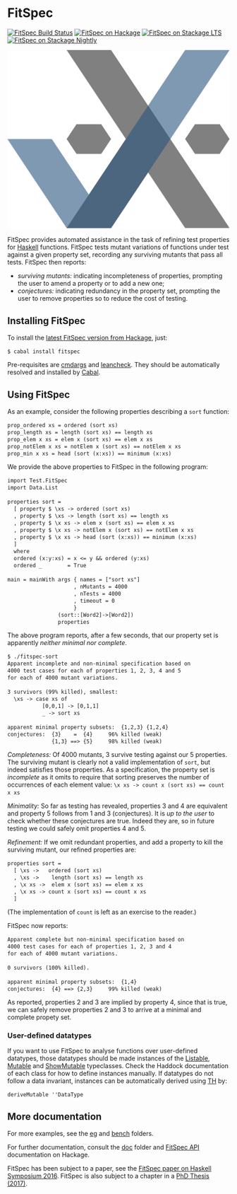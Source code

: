 FitSpec
=======

[![FitSpec Build Status][build-status]][build-log]
[![FitSpec on Hackage][hackage-version]][fitspec-on-hackage]
[![FitSpec on Stackage LTS][stackage-lts-badge]][fitspec-on-stackage-lts]
[![FitSpec on Stackage Nightly][stackage-nightly-badge]][fitspec-on-stackage-nightly]

![FitSpec logo][fitspec-logo]

FitSpec provides automated assistance in the task of refining test properties
for [Haskell] functions.  FitSpec tests mutant variations of functions under
test against a given property set, recording any surviving mutants that pass
all tests.  FitSpec then reports:

* *surviving mutants:*
  indicating incompleteness of properties,
  prompting the user to amend a property or to add a new one;
* *conjectures:*
  indicating redundancy in the property set,
  prompting the user to remove properties so to reduce the cost of testing.

Installing FitSpec
------------------

To install the [latest FitSpec version from Hackage], just:

    $ cabal install fitspec

Pre-requisites are [cmdargs] and [leancheck].
They should be automatically resolved and installed by [Cabal].


Using FitSpec
-------------

As an example, consider the following properties describing a `sort` function:

    prop_ordered xs = ordered (sort xs)
    prop_length xs = length (sort xs) == length xs
    prop_elem x xs = elem x (sort xs) == elem x xs
    prop_notElem x xs = notElem x (sort xs) == notElem x xs
    prop_min x xs = head (sort (x:xs)) == minimum (x:xs)

We provide the above properties to FitSpec in the following program:

    import Test.FitSpec
    import Data.List

    properties sort =
      [ property $ \xs -> ordered (sort xs)
      , property $ \xs -> length (sort xs) == length xs
      , property $ \x xs -> elem x (sort xs) == elem x xs
      , property $ \x xs -> notElem x (sort xs) == notElem x xs
      , property $ \x xs -> head (sort (x:xs)) == minimum (x:xs)
      ]
      where
      ordered (x:y:xs) = x <= y && ordered (y:xs)
      ordered _        = True

    main = mainWith args { names = ["sort xs"]
                         , nMutants = 4000
                         , nTests = 4000
                         , timeout = 0
                         }
                    (sort::[Word2]->[Word2])
                    properties

The above program reports, after a few seconds, that our property set is
apparently *neither minimal nor complete*.

    $ ./fitspec-sort
    Apparent incomplete and non-minimal specification based on
    4000 test cases for each of properties 1, 2, 3, 4 and 5
    for each of 4000 mutant variations.

    3 survivors (99% killed), smallest:
      \xs -> case xs of
               [0,0,1] -> [0,1,1]
               _ -> sort xs

    apparent minimal property subsets:  {1,2,3} {1,2,4}
    conjectures:  {3}    =  {4}     96% killed (weak)
                  {1,3} ==> {5}     98% killed (weak)

*Completeness:* Of 4000 mutants, 3 survive testing against our 5 properties.
The surviving mutant is clearly not a valid implementation of `sort`, but
indeed satisfies those properties.  As a specification, the property set is
*incomplete* as it omits to require that sorting preserves the number of
occurrences of each element value: `\x xs -> count x (sort xs) == count x xs`

*Minimality:*
So far as testing has revealed, properties 3 and 4 are equivalent and property
5 follows from 1 and 3 (conjectures).  It is *up to the user* to check whether
these conjectures are true.  Indeed they are, so in future testing we could
safely omit properties 4 and 5.

*Refinement:* If we omit redundant properties, and add a property to kill the
surviving mutant, our refined properties are:

    properties sort =
      [ \xs ->   ordered (sort xs)
      , \xs ->    length (sort xs) == length xs
      , \x xs ->  elem x (sort xs) == elem x xs
      , \x xs -> count x (sort xs) == count x xs
      ]

(The implementation of `count` is left as an exercise to the reader.)

FitSpec now reports:

    Apparent complete but non-minimal specification based on
    4000 test cases for each of properties 1, 2, 3 and 4
    for each of 4000 mutant variations.

    0 survivors (100% killed).

    apparent minimal property subsets:  {1,4}
    conjectures:  {4} ==> {2,3}     99% killed (weak)

As reported, properties 2 and 3 are implied by property 4, since that is true,
we can safely remove properties 2 and 3 to arrive at a minimal and complete
propety set.


### User-defined datatypes

If you want to use FitSpec to analyse functions over user-defined datatypes,
those datatypes should be made instances of the [Listable], [Mutable] and
[ShowMutable] typeclasses.  Check the Haddock documentation of each class for
how to define instances manually.  If datatypes do not follow a data invariant,
instances can be automatically derived using [TH] by:

    deriveMutable ''DataType


More documentation
------------------

For more examples, see the [eg](eg) and [bench](bench) folders.

For further documentation, consult the [doc](doc) folder and [FitSpec API]
documentation on Hackage.

FitSpec has been subject to a paper, see the
[FitSpec paper on Haskell Symposium 2016](https://matela.com.br/paper/fitspec.pdf).
FitSpec is also subject to a chapter in a [PhD Thesis (2017)].

[Listable]:    https://hackage.haskell.org/package/leancheck/docs/Test-LeanCheck.html#t:Listable
[Mutable]:     https://hackage.haskell.org/package/fitspec/docs/Test-FitSpec.html#t:Mutable
[ShowMutable]: https://hackage.haskell.org/package/fitspec/docs/Test-FitSpec.html#t:ShowMutable
[FitSpec API]: https://hackage.haskell.org/package/fitspec/docs/Test-FitSpec.html

[leancheck]: https://hackage.haskell.org/package/leancheck
[cmdargs]:   https://hackage.haskell.org/package/cmdargs
[pretty]:    https://hackage.haskell.org/package/pretty

[TH]:      https://wiki.haskell.org/Template_Haskell
[Cabal]:   https://www.haskell.org/cabal
[Haskell]: https://www.haskell.org/
[PhD Thesis (2017)]: https://matela.com.br/paper/rudy-phd-thesis-2017.pdf

[fitspec-logo]: https://github.com/rudymatela/fitspec/raw/master/doc/fitspec.svg?sanitize=true

[build-status]: https://travis-ci.org/rudymatela/fitspec.svg?branch=master
[build-log]:    https://travis-ci.org/rudymatela/fitspec
[hackage-version]: https://img.shields.io/hackage/v/fitspec.svg
[fitspec-on-hackage]:                  https://hackage.haskell.org/package/fitspec
[latest FitSpec version from Hackage]: https://hackage.haskell.org/package/fitspec
[stackage-lts-badge]:          https://stackage.org/package/fitspec/badge/lts
[stackage-nightly-badge]:      https://stackage.org/package/fitspec/badge/nightly
[fitspec-on-stackage]:         https://stackage.org/package/fitspec
[fitspec-on-stackage-lts]:     https://stackage.org/lts/package/fitspec
[fitspec-on-stackage-nightly]: https://stackage.org/nightly/package/fitspec
